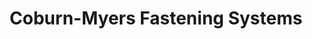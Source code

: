 ---
title: "Coburn-Myers Fastening Systems"
url: /trainer/coburn-myers-fastening-systems/
shop: hardware
---